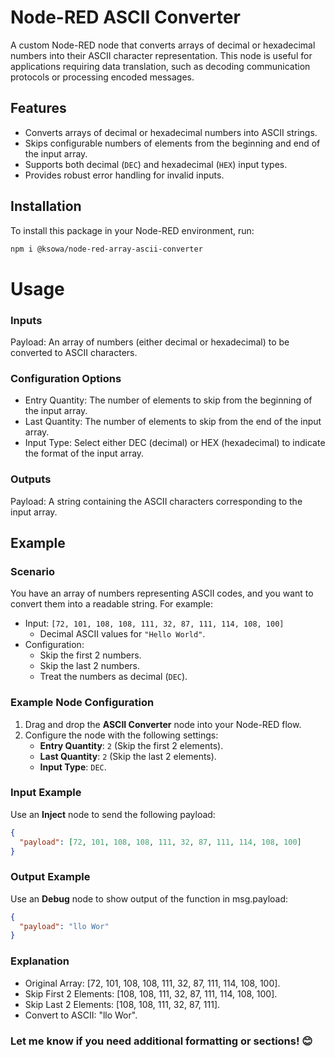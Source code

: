 # Node-RED ASCII Converter

A custom Node-RED node that converts arrays of decimal or hexadecimal numbers into their ASCII character representation. This node is useful for applications requiring data translation, such as decoding communication protocols or processing encoded messages.

## Features
- Converts arrays of decimal or hexadecimal numbers into ASCII strings.
- Skips configurable numbers of elements from the beginning and end of the input array.
- Supports both decimal (`DEC`) and hexadecimal (`HEX`) input types.
- Provides robust error handling for invalid inputs.

## Installation
To install this package in your Node-RED environment, run:

```bash
npm i @ksowa/node-red-array-ascii-converter

```

# Usage

### Inputs
Payload: An array of numbers (either decimal or hexadecimal) to be converted to ASCII characters.


### Configuration Options
- Entry Quantity: The number of elements to skip from the beginning of the input array.
- Last Quantity: The number of elements to skip from the end of the input array.
- Input Type: Select either DEC (decimal) or HEX (hexadecimal) to indicate the format of the input array.


### Outputs
Payload: A string containing the ASCII characters corresponding to the input array.



## Example

### Scenario
You have an array of numbers representing ASCII codes, and you want to convert them into a readable string. For example:
- Input: `[72, 101, 108, 108, 111, 32, 87, 111, 114, 108, 100]`  
  - Decimal ASCII values for `"Hello World"`.
- Configuration:  
  - Skip the first 2 numbers.  
  - Skip the last 2 numbers.  
  - Treat the numbers as decimal (`DEC`).  


### Example Node Configuration
1. Drag and drop the **ASCII Converter** node into your Node-RED flow.
2. Configure the node with the following settings:
   - **Entry Quantity**: `2` (Skip the first 2 elements).
   - **Last Quantity**: `2` (Skip the last 2 elements).
   - **Input Type**: `DEC`.


### Input Example
Use an **Inject** node to send the following payload:

```json
{
  "payload": [72, 101, 108, 108, 111, 32, 87, 111, 114, 108, 100]
}
```



### Output Example
Use an **Debug** node to show output of the function in msg.payload:

```json
{
  "payload": "llo Wor"
}
```

### Explanation
- Original Array: [72, 101, 108, 108, 111, 32, 87, 111, 114, 108, 100].
- Skip First 2 Elements: [108, 108, 111, 32, 87, 111, 114, 108, 100].
- Skip Last 2 Elements: [108, 108, 111, 32, 87, 111].
- Convert to ASCII: "llo Wor".



### Let me know if you need additional formatting or sections! 😊